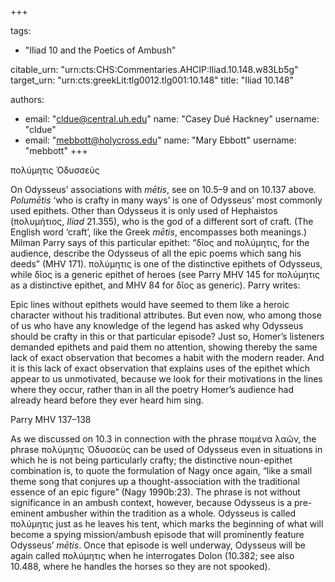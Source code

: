 +++

tags:
- "Iliad 10 and the Poetics of Ambush"

citable_urn: "urn:cts:CHS:Commentaries.AHCIP:Iliad.10.148.w83Lb5g"
target_urn: "urn:cts:greekLit:tlg0012.tlg001:10.148"
title: "Iliad 10.148"

authors:
- email: "cldue@central.uh.edu"
  name: "Casey Dué Hackney"
  username: "cldue"
- email: "mebbott@holycross.edu"
  name: "Mary Ebbott"
  username: "mebbott"
+++

<p>πολύμητις Ὀδυσσεὺς</p><p>On Odysseus’ associations with <em>mētis</em>, see on 10.5–9 and on 10.137 above. <em>Polumētis</em> ‘who is crafty in many ways’ is one of Odysseus’ most commonly used epithets. Other than Odysseus it is only used of Hephaistos (πολυμήτιος, <em>Iliad</em> 21.355), who is the god of a different sort of craft. (The English word ‘craft’, like the Greek <em>mētis</em>, encompasses both meanings.) Milman Parry says of this particular epithet: “δῖος and πολύμητις, for the audience, describe the Odysseus of all the epic poems which sang his deeds” (MHV 171). πολύμητις is one of the distinctive epithets of Odysseus, while δῖος is a generic epithet of heroes (see Parry MHV 145 for πολύμητις as a distinctive epithet, and MHV 84 for δῖος as generic). Parry writes:</p><p>Epic lines without epithets would have seemed to them like a heroic character without his traditional attributes. But even now, who among those of us who have any knowledge of the legend has asked why Odysseus should be crafty in this or that particular episode? Just so, Homer’s listeners demanded epithets and paid them no attention, showing thereby the same lack of exact observation that becomes a habit with the modern reader. And it is this lack of exact observation that explains uses of the epithet which appear to us unmotivated, because we look for their motivations in the lines where they occur, rather than in all the poetry Homer’s audience had already heard before they ever heard him sing.</p><p>Parry MHV 137–138</p><p>As we discussed on 10.3 in connection with the phrase ποιμένα λαῶν, the phrase πολύμητις Ὀδυσσεὺς can be used of Odysseus even in situations in which he is not being particularly crafty; the distinctive noun-epithet combination is, to quote the formulation of Nagy once again, “like a small theme song that conjures up a thought-association with the traditional essence of an epic figure” (Nagy 1990b:23). The phrase is not without significance in an ambush context, however, because Odysseus is a pre-eminent ambusher within the tradition as a whole. Odysseus is called πολύμητις just as he leaves his tent, which marks the beginning of what will become a spying mission/ambush episode that will prominently feature Odysseus’ <em>mētis</em>. Once that episode is well underway, Odysseus will be again called πολύμητις when he interrogates Dolon (10.382; see also 10.488, where he handles the horses so they are not spooked).  </p>